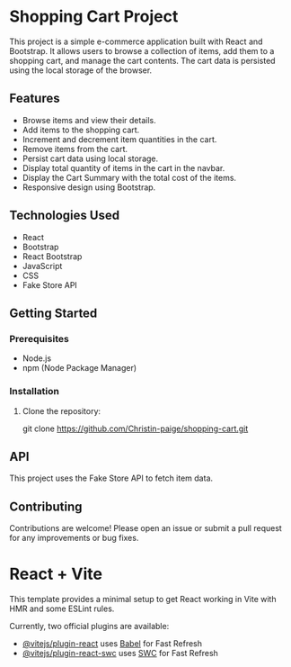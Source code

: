# Shopping Cart Project

This project is a simple e-commerce application built with React and Bootstrap. It allows users to browse a collection of items, add them to a shopping cart, and manage the cart contents. The cart data is persisted using the local storage of the browser.

## Features

- Browse items and view their details.
- Add items to the shopping cart.
- Increment and decrement item quantities in the cart.
- Remove items from the cart.
- Persist cart data using local storage.
- Display total quantity of items in the cart in the navbar.
- Display the Cart Summary with the total cost of the items.
- Responsive design using Bootstrap.

## Technologies Used

- React
- Bootstrap
- React Bootstrap
- JavaScript
- CSS
- Fake Store API

## Getting Started

### Prerequisites

- Node.js
- npm (Node Package Manager)

### Installation

1. Clone the repository:

   git clone https://github.com/Christin-paige/shopping-cart.git

## API
This project uses the Fake Store API to fetch item data.

## Contributing
Contributions are welcome! Please open an issue or submit a pull request for any improvements or bug fixes.

# React + Vite

This template provides a minimal setup to get React working in Vite with HMR and some ESLint rules.

Currently, two official plugins are available:

- [@vitejs/plugin-react](https://github.com/vitejs/vite-plugin-react/blob/main/packages/plugin-react/README.md) uses [Babel](https://babeljs.io/) for Fast Refresh
- [@vitejs/plugin-react-swc](https://github.com/vitejs/vite-plugin-react-swc) uses [SWC](https://swc.rs/) for Fast Refresh

